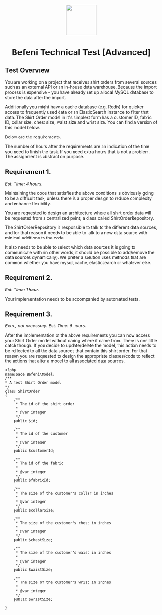 <center>
<img src="https://cdn.website-editor.net/7faf6d1ccff4459495853794e59fe9be/dms3rep/multi/mobile/Befeni_ohne_Claim.png" height="100">

# Befeni Technical Test [Advanced]
</center>

## Test Overview

You are working on a project that receives shirt orders from several sources such as an external API or an in-house data warehouse. Because the import process is expensive - you have already set up a local MySQL database to store the data after the import.

Additionally you might have a cache database (e.g. Redis) for quicker access to frequently used data or an ElasticSearch instance to filter that data. The Shirt Order model in it's simplest form has a customer ID, fabric ID, collar size, chest size, waist size and wrist size. You can find a version of this model below.

Below are the requirements.

The number of hours after the requirements are an indication of the time you need to finish the task. If you need extra hours that is not a problem. The assignment is abstract on purpose.

## Requirement 1.

*Est. Time: 4 hours.*

Maintaining the code that satisfies the above conditions is obviously going to be a difficult task, unless there is a proper design to reduce complexity and enhance flexibility.

You are requested to design an architecture where all shirt order data will be requested from a centralized point; a class called ShirtOrderRepository.

The ShirtOrderRepository is responsible to talk to the different data sources, and for that reason it needs to be able to talk to a new data source with minimal additions to the code.

It also needs to be able to select which data sources it is going to communicate with (in other words, it should be possible to add/remove the data sources dynamically). We prefer a solution uses methods that are common whether you have mysql, cache, elasticsearch or whatever else.

## Requirement 2.

*Est. Time: 1 hour.*

Your implementation needs to be accompanied by automated tests​.

## Requirement 3.

*Extra, not necessary. Est. Time: 8 hours.*

After the implementation of the above requirements you can now access your Shirt Order model without caring where it came from. There is one little catch though. If you decide to update/delete the model, this action needs to be reflected to all the data sources that contain this shirt order. For that reason you are requested to design the appropriate classes/code to reflect the actions that alter a model to all associated data sources.

```
<?php
namespace Befeni\Model;
/**
* A test Shirt Order model
*/
class ShirtOrder
{
	/**
	 * The id of the shirt order
	 *
	 * @var integer
	 */
	public $id;
	
	/**
	 * The id of the customer
	 *
	 * @var integer
	 */
	public $customerId;
	
	/**
	 * The id of the fabric
	 *
	 * @var integer
	 */
	public $fabricId;
	
	/**
	 * The size of the customer's collar in inches
	 *
	 * @var integer
	 */
	public $collarSize;
	
	/**
	 * The size of the customer's chest in inches
	 *
	 * @var integer
	 */
	public $chestSize;
	
	/**
	 * The size of the customer's waist in inches
	 *
	 * @var integer
	 */
	public $waistSize;
	
	/**
	 * The size of the customer's wrist in inches
	 *
	 * @var integer
	 */
	public $wristSize;
	
}
```